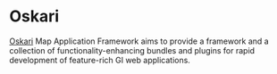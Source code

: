 Oskari
======

[Oskari](http://www.oskari.org/trac) Map Application Framework aims to 
provide a framework and a collection of functionality-enhancing bundles 
and plugins for rapid development of feature-rich GI web applications.
